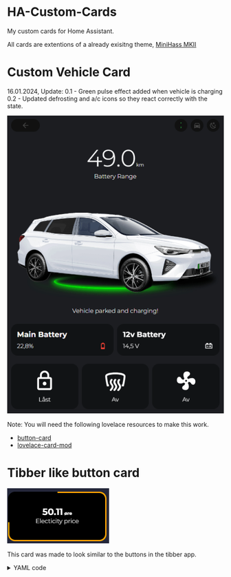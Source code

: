 # HA-Custom-Cards
My custom cards for Home Assistant.

All cards are extentions of a already exisitng theme, [MiniHass MKII](https://github.com/fredrikpersson92/minihass/tree/main)

# Custom Vehicle Card

16.01.2024, Update: 
0.1 - Green pulse effect added when vehicle is charging
0.2 - Updated defrosting and a/c icons so they react correctly with the state. 

![Custom_vehicle](https://github.com/BerrisNO/HA-Custom-Cards/blob/main/custom_card_vehicle/vehicle_card.gif)

Note: You will need the following lovelace resources to make this work. 

* [button-card](https://github.com/custom-cards/button-card)
* [lovelace-card-mod](https://github.com/thomasloven/lovelace-card-mod)

# Tibber like button card

![tibber](https://github.com/BerrisNO/HA-Custom-Cards/blob/main/tibber_screenshot.png)

This card was made to look similar to the buttons in the tibber app. 

<details><summary>YAML code</summary>

```yaml
type: custom:button-card
styles:
  card:
    - padding: 1rem
    - background: |
        [[[
	  // Change the below 3 sensors with your state, min and max sensor. 

          const currentPrice = parseFloat(states['sensor.elctricity_price'].state);
          const minPrice = parseFloat(states['sensor.elctricity_price'].attributes.min);
          const maxPrice = parseFloat(states['sensor.elctricity_price'].attributes.max);
          
          // Calculate the percentage of the current price between min and max price
          const percentage = (currentPrice - minPrice) / (maxPrice - minPrice) * 100;
          
          // Calculate the degrees for the conic-gradient
          const degrees = Math.min((percentage / 100) * 360);
          
          // Determine the color based on the percentage
          let color;
          if (percentage <= 33) { 
            color = 'lime';
          } else if (percentage <= 80) {
            color = 'orange';
          } else {
            color = 'red';
          }
          
          // Return the conic-gradient CSS value
          return `conic-gradient(${color} ${degrees}deg, black 0deg)`;
        ]]]
    - aspect-ratio: 2
    - border-radius: var(--border-radius)
  custom_fields:
    test:
      - width: calc(100% - 0.4rem)
      - height: calc(100% - 0.4rem)
      - left: 0.22rem
      - background: var(--contrast-0)
      - position: absolute
      - border-radius: 1rem
custom_fields:
  test:
    card:
      type: custom:button-card
      entity: sensor.nordpool_kwh_krsand_nok_3_1000_025
      show_state: false
      show_label: true
      show_icon: false
      label: >
        [[[ return states['sensor.electricity_price'].state +
        '<span style="font-size:0.5em "> øre</span>' ]]]
      styles:
        grid:
          - grid-template-areas: '"l l" "n n"'
          - grid-template-rows: 1fr 1fr
          - grid-template-columns: 1fr 1fr
        card:
          - background: none
        label:
          - padding-top: 10%
          - text-align: center
          - font-size: var(--fs-600)
          - font-family: Montserrat
          - font-weight: 600
          - color: var(--contrast-100)
          - overflow: visible
        name:
          - text-align: center
          - font-size: var(--fs-400)
          - font-family: Montserrat
          - font-weight: 500
          - justify-self: top
          - align-self: start
          - color: var(--contrast-100)
          - overflow: visible

```
</details>
